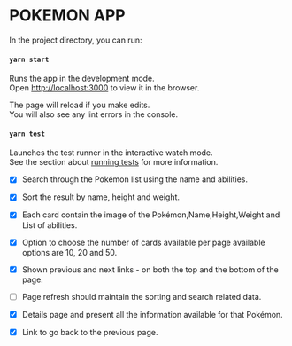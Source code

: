 # POKEMON APP

In the project directory, you can run:

#### `yarn start`

Runs the app in the development mode.\
Open [http://localhost:3000](http://localhost:3000) to view it in the browser.

The page will reload if you make edits.\
You will also see any lint errors in the console.

#### `yarn test`

Launches the test runner in the interactive watch mode.\
See the section about [running tests](https://facebook.github.io/create-react-app/docs/running-tests) for more information.

- [x] Search through the Pokémon list using the name and abilities.
- [x] Sort the result by name, height and weight.
- [x] Each card contain the image of the Pokémon,Name,Height,Weight and List of abilities.

- [x] Option to choose the number of cards available per page available
      options are 10, 20 and 50.

- [x] Shown previous and next links - on both the top and the bottom of the page.

- [ ] Page refresh should maintain the sorting and search related data.

- [x] Details page and present all the information available for that Pokémon.
- [x] Link to go back to the previous page.
